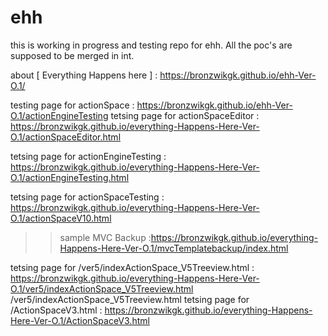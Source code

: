 # ehh
this is working in progress and testing repo for ehh. All the poc's are supposed to be merged in int.

about  [ Everything Happens here ] : https://bronzwikgk.github.io/ehh-Ver-O.1/

testing page for actionSpace : https://bronzwikgk.github.io/ehh-Ver-O.1/actionEngineTesting
tetsing page for actionSpaceEditor : https://bronzwikgk.github.io/everything-Happens-Here-Ver-O.1/actionSpaceEditor.html

tetsing page for actionEngineTesting : https://bronzwikgk.github.io/everything-Happens-Here-Ver-O.1/actionEngineTesting.html

>>>
tetsing page for actionSpaceTesting : https://bronzwikgk.github.io/everything-Happens-Here-Ver-O.1/actionSpaceV10.html

>> sample MVC Backup :https://bronzwikgk.github.io/everything-Happens-Here-Ver-O.1/mvcTemplatebackup/index.html

tetsing page for /ver5/indexActionSpace_V5Treeview.html : https://bronzwikgk.github.io/everything-Happens-Here-Ver-O.1/ver5/indexActionSpace_V5Treeview.html
/ver5/indexActionSpace_V5Treeview.html
tetsing page for /ActionSpaceV3.html : https://bronzwikgk.github.io/everything-Happens-Here-Ver-O.1/ActionSpaceV3.html





